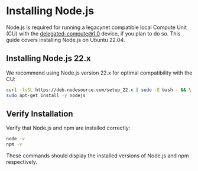 # **Installing Node.js**

Node.js is required for running a legacynet compatible local Compute Unit (CU) with the delegated-compute@1.0 device, if you plan to do so. This guide covers installing Node.js on Ubuntu 22.04.

## Installing Node.js 22.x

We recommend using Node.js version 22.x for optimal compatibility with the CU:

```bash
curl -fsSL https://deb.nodesource.com/setup_22.x | sudo -E bash - && \
sudo apt-get install -y nodejs
```

## Verify Installation

Verify that Node.js and npm are installed correctly:

```bash
node -v
npm -v
```

These commands should display the installed versions of Node.js and npm respectively.
